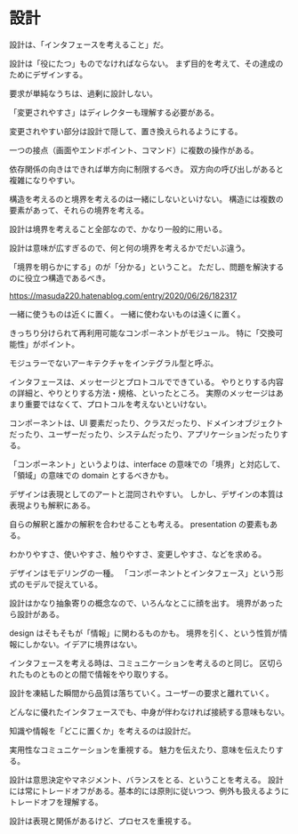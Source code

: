 # 設計

設計は、「インタフェースを考えること」だ。

設計は「役にたつ」ものでなければならない。
まず目的を考えて、その達成のためにデザインする。

要求が単純なうちは、過剰に設計しない。

「変更されやすさ」はディレクターも理解する必要がある。

変更されやすい部分は設計で隠して、置き換えられるようにする。

一つの接点（画面やエンドポイント、コマンド）に複数の操作がある。

依存関係の向きはできれば単方向に制限するべき。
双方向の呼び出しがあると複雑になりやすい。

構造を考えるのと境界を考えるのは一緒にしないといけない。
構造には複数の要素があって、それらの境界を考える。

設計は境界を考えること全部なので、かなり一般的に用いる。

設計は意味が広すぎるので、何と何の境界を考えるかでだいぶ違う。

「境界を明らかにする」のが「分かる」ということ。
ただし、問題を解決するのに役立つ構造であるべき。

https://masuda220.hatenablog.com/entry/2020/06/26/182317

一緒に使うものは近くに置く。
一緒に使わないものは遠くに置く。

きっちり分けられて再利用可能なコンポーネントがモジュール。
特に「交換可能性」がポイント。

モジュラーでないアーキテクチャをインテグラル型と呼ぶ。

インタフェースは、メッセージとプロトコルでできている。
やりとりする内容の詳細と、やりとりする方法・規格、といったところ。
実際のメッセージはあまり重要ではなくて、プロトコルを考えないといけない。

コンポーネントは、UI 要素だったり、クラスだったり、ドメインオブジェクトだったり、ユーザーだったり、システムだったり、アプリケーションだったりする。

「コンポーネント」というよりは、interface の意味での「境界」と対応して、「領域」の意味での domain とするべきかも。

デザインは表現としてのアートと混同されやすい。
しかし、デザインの本質は表現よりも解釈にある。

自らの解釈と誰かの解釈を合わせることも考える。
presentation の要素もある。

わかりやすさ、使いやすさ、触りやすさ、変更しやすさ、などを求める。

デザインはモデリングの一種。
「コンポーネントとインタフェース」という形式のモデルで捉えている。

設計はかなり抽象寄りの概念なので、いろんなとこに顔を出す。
境界があったら設計がある。

design はそもそもが「情報」に関わるものかも。
境界を引く、という性質が情報にしかない。イデアに境界はない。

インタフェースを考える時は、コミュニケーションを考えるのと同じ。
区切られたものとものとの間で情報をやり取りする。

設計を凍結した瞬間から品質は落ちていく。ユーザーの要求と離れていく。

どんなに優れたインタフェースでも、中身が伴わなければ接続する意味もない。

知識や情報を「どこに置くか」を考えるのは設計だ。

実用性なコミュニケーションを重視する。
魅力を伝えたり、意味を伝えたりする。

設計は意思決定やマネジメント、バランスをとる、ということを考える。
設計には常にトレードオフがある。基本的には原則に従いつつ、例外も扱えるようにトレードオフを理解する。

設計は表現と関係があるけど、プロセスを重視する。
